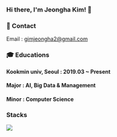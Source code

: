 ### Hi there, I'm Jeongha Kim! 👋
  
  
  
  
### 🤍 Contact 
Email : gimjeongha2@gmail.com




### 🎓 Educations 
#### Kookmin univ, Seoul : 2019.03 ~ Present 
#### Major : AI, Big Data & Management 
#### Minor : Computer Science 
     
### Stacks
<img src="https://img.shields.io/badge/Python-3776AB?style=flat-square&logo=Python&logoColor=white"/>
